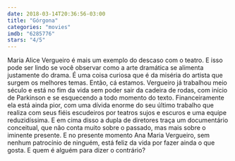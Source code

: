 ```yaml
---
date: 2018-03-14T20:36:56-03:00
title: "Górgona"
categories: "movies"
imdb: "6285776"
stars: "4/5"
---
```

Maria Alice Vergueiro é mais um exemplo do descaso com o teatro. E isso pode ser lindo se você observar como a arte dramática se alimenta justamente do drama. É uma coisa curiosa que é da miséria do artista que surgem os melhores temas. Então, cá estamos. Vergueiro já trabalhou meio século e está no fim da vida sem poder sair da cadeira de rodas, com início de Parkinson e se esquecendo a todo momento do texto. Financeiramente ela está ainda pior, com uma dívida enorme do seu último trabalho que realiza com seus fiéis escudeiros por teatros sujos e escuros e uma equipe reduzidíssima. E em cima disso a dupla de diretores traça um documentário conceitual, que não conta muito sobre o passado, mas mais sobre o iminente presente. E no presente momento Ana Maria Vergueiro, sem nenhum patrocínio de ninguém, está feliz da vida por fazer ainda o que gosta. E quem é alguém para dizer o contrário?
